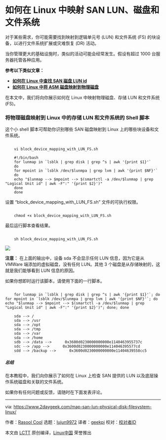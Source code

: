 [#]: subject: "How to map SAN LUN, Disk and FileSystem in Linux"
[#]: via: "https://www.2daygeek.com/map-san-lun-physical-disk-filesystem-linux/"
[#]: author: "Rasool Cool https://www.2daygeek.com/author/rasool/"
[#]: collector: "lujun9972"
[#]: translator: "geekpi"
[#]: reviewer: " "
[#]: publisher: " "
[#]: url: " "

如何在 Linux 中映射 SAN LUN、磁盘和文件系统
======

对于某些需求，你可能需要找到映射到逻辑单元号 (LUN) 和文件系统 (FS) 的块设备，以进行文件系统扩展或灾难恢复 (DR) 活动。

当你管理更大的基础设施时，类似的活动可能会经常发生。假设有超过 1000 台服务器托管各种应用。

**参考以下类似文章：**

  * **[如何在 Linux 中查找 SAN 磁盘 LUN id][1]**
  * **[如何在 Linux 中将 ASM 磁盘映射到物理磁盘][2]**

在本文中，我们将向你展示如何在 Linux 中映射物理磁盘、存储 LUN 和文件系统 (FS)。

### 将物理磁盘映射到 Linux 中的存储 LUN 和文件系统的 Shell 脚本

这个小 shell 脚本可帮助你识别哪些 SAN 磁盘映射到 Linux 上的哪些块设备和文件系统。

```

    vi block_device_mapping_with_LUN_FS.sh

    #!/bin/bash
    for lunmap in `lsblk | grep disk | grep ^s | awk '{print $1}'`
    do
    for mpoint in `lsblk /dev/$lunmpa | grep lvm | awk '{print $NF}'`
    do
    echo "$lunmap --> $mpoint --> $(smartctl -a /dev/$lunmap | grep "Logical Unit id" | awk -F":" '{print $2}')"
    done
    done

```

设置 “block_device_mapping_with_LUN_FS.sh” 文件的可执行权限。

```

    chmod +x block_device_mapping_with_LUN_FS.sh

```

最后运行脚本查看结果。

```

    sh block_device_mapping_with_LUN_FS.sh

```

![][3]

**注意：** 在上面的输出中，设备 sda 不会显示任何 LUN 信息，因为它是从 VMWare 端添加的虚拟磁盘，没有任何 LUN。其他 3 个磁盘是从存储映射的，这就是我们能够看到 LUN 信息的原因。

如果你想即时运行该脚本，请使用下面的一行脚本。

```

    for lunmap in `lsblk | grep disk | grep ^s | awk '{print $1}'`; do for mpoint in `lsblk /dev/$lunmpa | grep lvm | awk '{print $NF}'`; do echo "$lunmap --> $mpoint --> $(smartctl -a /dev/$lunmap | grep "Logical Unit id" | awk -F":" '{print $2}')"; done; done

    sda --> /
    sda --> /usr
    sda --> /opt
    sda --> /tmp
    sda --> /var
    sda --> /home
    sdb --> /data -->      0x3600d0230000000000e1140463955737c
    sdc --> /app -->      0x3600d0230000000000e114046395577cd
    sdd --> /backup -->      0x3600d0230000000000e11404639558cc5

```

##### 总结

在本教程中，我们向你展示了如何在 Linux 上检查 SAN 提供的 LUN 以及底层操作系统磁盘和关联的文件系统。

如果你有任何问题或反馈，请随时在下面发表评论。

--------------------------------------------------------------------------------

via: https://www.2daygeek.com/map-san-lun-physical-disk-filesystem-linux/

作者：[Rasool Cool][a]
选题：[lujun9972][b]
译者：[geekpi](https://github.com/geekpi)
校对：[校对者ID](https://github.com/校对者ID)

本文由 [LCTT](https://github.com/LCTT/TranslateProject) 原创编译，[Linux中国](https://linux.cn/) 荣誉推出

[a]: https://www.2daygeek.com/author/rasool/
[b]: https://github.com/lujun9972
[1]: https://www.2daygeek.com/find-san-disk-lun-id-linux/
[2]: https://www.2daygeek.com/shell-script-map-oracle-asm-disks-physical-disk-lun-in-linux/
[3]: https://www.2daygeek.com/wp-content/uploads/2023/06/map-san-lun-physical-disk-filesystem-linux-1a-1024x364.jpg
